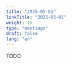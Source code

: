 ```yaml
---
title: "2025-05-01"
linkTitle: "2025-05-01"
weight: 15
type: "meetings"
draft: false
lang: "en"
---
```


TODO
